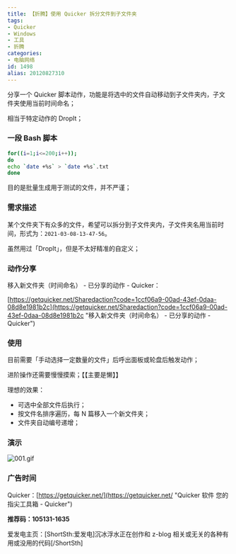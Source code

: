 ```yaml
---
title: 【折腾】使用 Quicker 拆分文件到子文件夹
tags:
- Quicker
- Windows
- 工具
- 折腾
categories:
- 电脑网络
id: 1498
alias: 20120827310
---
```


分享一个 Quicker 脚本动作，功能是将选中的文件自动移动到子文件夹内，子文件夹使用当前时间命名；

相当于特定动作的 DropIt；

<!--more-->

### 一段 Bash 脚本

```bash
for((i=1;i<=200;i++));
do
echo `date +%s` > `date +%s`.txt
done
```

目的是批量生成用于测试的文件，并不严谨；


### 需求描述

某个文件夹下有众多的文件，希望可以拆分到子文件夹内，子文件夹名用当前时间，形式为：`2021-03-08-13-47-56`。

虽然用过「DropIt」，但是不太好精准的自定义；


### 动作分享

移入新文件夹（时间命名） - 已分享的动作 - Quicker：

[https://getquicker.net/Sharedaction?code=1ccf06a9-00ad-43ef-0daa-08d8e1981b2c](https://getquicker.net/Sharedaction?code=1ccf06a9-00ad-43ef-0daa-08d8e1981b2c "移入新文件夹（时间命名） - 已分享的动作 - Quicker")


### 使用

目前需要「手动选择一定数量的文件」后呼出面板或轮盘后触发动作；

进阶操作还需要慢慢摸索；【【主要是懒】】

理想的效果：

- 可选中全部文件后执行；
- 按文件名排序遍历，每 N 篇移入一个新文件夹；
- 文件夹自动编号递增；


### 演示

<!-- ![001.gif](001.gif "001.gif") -->
![001.gif](https://i.loli.net/2021/03/08/fjMPeRHJFsagIxp.gif)


### 广告时间

Quicker：[https://getquicker.net/](https://getquicker.net/ "Quicker 软件 您的指尖工具箱 - Quicker")

**推荐码：105131-1635**

爱发电主页：\[ShortSth:爱发电\]沉冰浮水正在创作和 z-blog 相关或无关的各种有用或没用的代码\[/ShortSth\]
